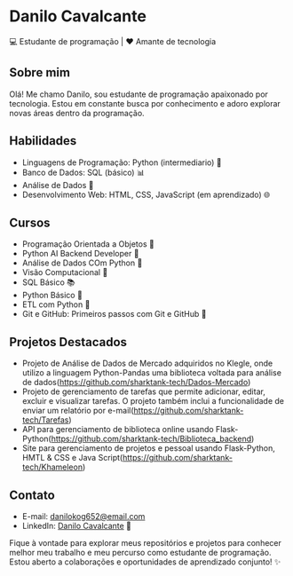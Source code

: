# Danilo Cavalcante

💻 Estudante de programação | ❤️ Amante de tecnologia

## Sobre mim
Olá! Me chamo Danilo, sou estudante de programação apaixonado por tecnologia. Estou em constante busca por conhecimento e adoro explorar novas áreas dentro da programação.

## Habilidades
- Linguagens de Programação: Python (intermediario) 🐍
- Banco de Dados: SQL (básico) 📊
- Análise de Dados 🎲
- Desenvolvimento Web: HTML, CSS, JavaScript (em aprendizado) 🌐

## Cursos
- Programação Orientada a Objetos 🎯
- Python AI Backend Developer 🧱
- Análise de Dados COm Python 🎲
- Visão Computacional 🤖
- SQL Básico 📚
- Python Básico 🐍
- ETL com Python 🔄
- Git e GitHub: Primeiros passos com Git e GitHub 🚀

## Projetos Destacados
- Projeto de Análise de Dados de Mercado adquiridos no Klegle, onde utilizo a linguagem Python-Pandas uma biblioteca voltada para análise de dados(https://github.com/sharktank-tech/Dados-Mercado)
- Projeto de gerenciamento de tarefas que permite adicionar, editar, excluir e visualizar tarefas. O projeto também inclui a funcionalidade de enviar um relatório por e-mail(https://github.com/sharktank-tech/Tarefas)
- API para gerenciamento de biblioteca online usando Flask-Python(https://github.com/sharktank-tech/Biblioteca_backend)
- Site para gerenciamento de projetos e pessoal usando Flask-Python, HMTL & CSS e Java Script(https://github.com/sharktank-tech/Khameleon)

## Contato
- E-mail: danilokog652@email.com
- LinkedIn: [Danilo Cavalcante](https://www.linkedin.com/in/danilo-c-s-5340b5253/) 💼

Fique à vontade para explorar meus repositórios e projetos para conhecer melhor meu trabalho e meu percurso como estudante de programação. Estou aberto a colaborações e oportunidades de aprendizado conjunto! ✨
